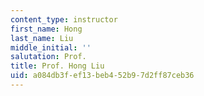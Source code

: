 ```yaml
---
content_type: instructor
first_name: Hong
last_name: Liu
middle_initial: ''
salutation: Prof.
title: Prof. Hong Liu
uid: a084db3f-ef13-beb4-52b9-7d2ff87ceb36
---
```

